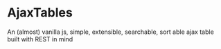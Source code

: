 # AjaxTables
An (almost) vanilla js, simple, extensible, searchable, sort able ajax table built with REST in mind
